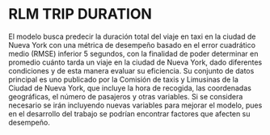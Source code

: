 # RLM TRIP DURATION
El modelo busca predecir la duración total del viaje en taxi en la ciudad de Nueva York con una métrica de desempeño basado en el error cuadrático medio (RMSE) inferior 5 segundos, con la finalidad de poder determinar en promedio cuánto tarda un viaje en la ciudad de Nueva York, dado diferentes condiciones y de esta manera evaluar su eficiencia. Su conjunto de datos principal es uno publicado por la Comisión de taxis y Limusinas de la Ciudad de Nueva York, que incluye la hora de recogida, las coordenadas geográficas, el número de pasajeros y otras variables. Si se considera necesario se irán incluyendo nuevas variables para mejorar el modelo, pues en el desarrollo del trabajo se podrían encontrar factores que afecten su desempeño.
